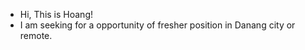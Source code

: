 - Hi, This is Hoang!
- I am seeking for a opportunity of fresher position in Danang city or remote.
<!---
zhoang2k2/zhoang2k2 is a ✨ special ✨ repository because its `README.md` (this file) appears on your GitHub profile.
You can click the Preview link to take a look at your changes.
--->
